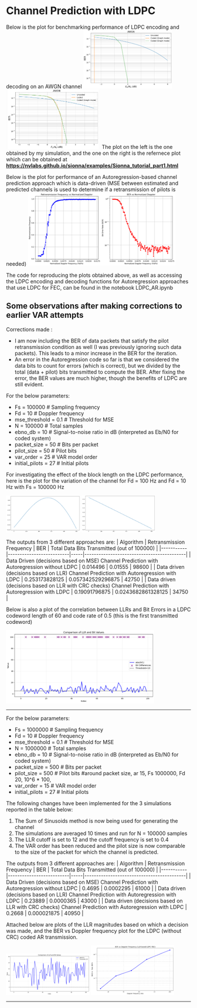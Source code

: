 # Channel Prediction with LDPC

Below is the plot for benchmarking performance of LDPC encoding and decoding on an AWGN channel
<img src="/Release/Channel%20Prediction%20with%20LDPC/LDPC_AR.png" width="48%"> <img src="/Release/Channel%20Prediction%20with%20LDPC/LDPC_AR_Sionna.png" width="51%"> 
The plot on the left is the one obtained by my simulation, and the one on the right is the refernece plot which can be obtained at **https://nvlabs.github.io/sionna/examples/Sionna_tutorial_part1.html**

Below is the plot for performance of an Autoregression-based channel prediction approach which is data-driven (MSE between estimated and predicted channels is used to determine if a retransmission of pilots is needed)
 <img src="/Release/Channel%20Prediction%20with%20LDPC/Uncoded_RetransmissionFreq_BER.png" width="80%">

 The code for reproducing the plots obtained above, as well as accessing the LDPC encoding and decoding functions for Autoregression approaches that use LDPC for FEC, can be found in the notebook LDPC_AR.ipynb

## Some observations after making corrections to earlier VAR attempts
Corrections made : 
* I am now including the BER of data packets that satisfy the pilot retransmission condition as well (I was previously ignoring such data packets). This leads to a minor increase in the BER for the iteration.
* An error in the Autoregression code so far is that we considered the data bits to count for errors (which is correct), but we divided by the total (data + pilot) bits transmitted to compute the BER. After fixing the error, the BER values are much higher, though the benefits of LDPC are still evident.


For the below parameters:
* Fs = 100000  # Sampling frequency
* Fd = 10    # Doppler frequency
* mse_threshold = 0.1  # Threshold for MSE
* N = 100000   # Total samples
* ebno_db = 10     # Signal-to-noise ratio in dB (interpreted as Eb/N0 for coded system)
* packet_size = 50  # Bits per packet
* pilot_size = 50  # Pilot bits
* var_order = 25  # VAR model order
* initial_pilots = 27  # Initial pilots

For investigating the effect of the block length on the LDPC performance, here is the plot for the variation of the channel for Fd = 100 Hz and Fd = 10 Hz with Fs = 100000 Hz

<img src="/Release/Channel%20Prediction%20with%20LDPC/100Hz_Channel.png" width="40%"> <img src="/Release/Channel%20Prediction%20with%20LDPC/10Hz_Channel.png" width="40%"> 

The outputs from 3 different approaches are:
| Algorithm | Retransmission Frequency | BER | Total Data Bits Transmitted (out of 100000) |
|-----------|--------------------------|-----|-------------------------------------------|
| Data Driven (decisions based on MSE) Channel Prediction with Autoregression without LDPC | 0.014496 | 0.01555 | 98600 |
| Data driven (decisions based on LLR) Channel Prediction with Autoregression with  LDPC | 0.253173828125 | 0.057342529296875 | 42750 |
| Data driven (decisions based on LLR with CRC checks) Channel Prediction with Autoregression with LDPC | 0.19091796875 | 0.0243682861328125 | 34750 |


Below is also a plot of the correlation between LLRs and Bit Errors in a LDPC codeword length of 60 and code rate of 0.5 (this is the first transmitted codeword)

<img src="/Release/Channel%20Prediction%20with%20LDPC/LLR_Error_Plot.png" width="80%">

************************************************************************************************************************************************************************************************
For the below parameters:
* Fs = 1000000  # Sampling frequency
* Fd = 10    # Doppler frequency
* mse_threshold = 0.1  # Threshold for MSE
* N = 1000000   # Total samples
* ebno_db = 10     # Signal-to-noise ratio in dB (interpreted as Eb/N0 for coded system)
* packet_size = 500  # Bits per packet
* pilot_size = 500  # Pilot bits #around packet size, ar 15, Fs 1000000, Fd 20, 10^6 * 100, 
* var_order = 15  # VAR model order
* initial_pilots = 27  # Initial pilots

The following changes have been implemented for the 3 simulations reported in the table below:
1. The Sum of Sinusoids method is now being used for generating the channel
2. The simulations are averaged 10 times and run for N = 100000 samples
3. The LLR cutoff is set to 12 and the cutoff frequency is set to 0.4
4. The VAR order has been reduced and the pilot size is now comparable to the size of the packet for which the channel is predicted. 


The outputs from 3 different approaches are:
| Algorithm | Retransmission Frequency | BER | Total Data Bits Transmitted (out of 100000) |
|-----------|--------------------------|-----|-------------------------------------------|
| Data Driven (decisions based on MSE) Channel Prediction with Autoregression without LDPC | 0.4695 | 0.0002295 | 61000 |
| Data driven (decisions based on LLR) Channel Prediction with Autoregression with LDPC | 0.23889 | 0.0000365 | 43000 |
| Data driven (decisions based on LLR with CRC checks) Channel Prediction with Autoregression with LDPC | 0.2668 | 0.000021875 | 40950 | 


Attached below are plots of the LLR magnitudes based on which a decision was made, and the BER vs Doppler frequency plot for the LDPC (without CRC) coded AR transmission. 

<img src="/Release/Channel%20Prediction%20with%20LDPC/LLR_Plot.png" width="45%"> <img src="/Release/Channel%20Prediction%20with%20LDPC/BER_vs_Doppler_P1.png" width="45%"> 

************************************************************************************************************************************************************************************************

 

